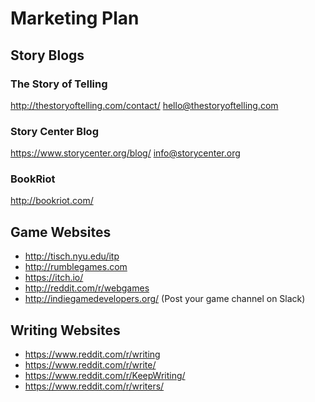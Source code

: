 # Marketing Plan #

## Story Blogs ##
### The Story of Telling ###
http://thestoryoftelling.com/contact/
hello@thestoryoftelling.com 

### Story Center Blog ###
https://www.storycenter.org/blog/ 
info@storycenter.org 

### BookRiot ###
http://bookriot.com/

## Game Websites ##
* http://tisch.nyu.edu/itp
* http://rumblegames.com
* https://itch.io/
* http://reddit.com/r/webgames
* http://indiegamedevelopers.org/ (Post your game channel on Slack)

## Writing Websites ##
* https://www.reddit.com/r/writing
* https://www.reddit.com/r/write/
* https://www.reddit.com/r/KeepWriting/
* https://www.reddit.com/r/writers/
